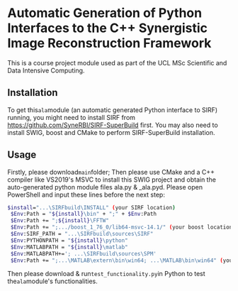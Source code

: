 # Automatic Generation of Python Interfaces to the C++ Synergistic Image Reconstruction Framework
This is a course project module used as part of the UCL MSc Scientific and Data Intensive Computing.
## Installation
To get this``` ala ```module (an automatic generated Python interface to SIRF) running, you might need to install SIRF from https://github.com/SyneRBI/SIRF-SuperBuild first. 
You may also need to install SWIG, boost and CMake to perform SIRF-SuperBuild installation. 
## Usage
Firstly, please download``` main ```folder; 
Then please use CMake and a C++ compiler like VS2019's MSVC to install this SWIG project and obtain the auto-generated python module files ala.py & _ala.pyd.
Please open PowerShell and input these lines before the next step:
```bash
$install="...\SIRFbuild\INSTALL" (your SIRF location)
 $Env:Path = "${install}\bin" + ";" + $Env:Path
 $Env:Path += ";${install}\FFTW"
 $Env:Path += ";.../boost_1_76_0/lib64-msvc-14.1/" (your boost location)
 $Env:SIRF_PATH = "...\SIRFbuild\sources\SIRF"
 $Env:PYTHONPATH = "${install}\python"
 $Env:MATLABPATH = "${install}\matlab"
 $Env:MATLABPATH+='; ...\SIRFbuild\sources\SPM'
 $Env:Path += ";...\MATLAB\extern\bin\win64; ...\MATLAB\bin\win64" (your MATLAB location)
```
Then please download & run``` test_functionality.py ```in Python to test the``` ala ```module's functionalities. 
